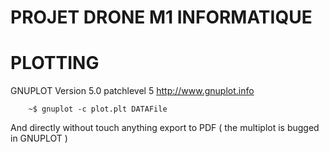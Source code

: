 # PROJET DRONE M1 INFORMATIQUE


# PLOTTING

GNUPLOT 
Version 5.0 patchlevel 5
http://www.gnuplot.info


```
	~$ gnuplot -c plot.plt DATAFile
```

And directly without touch anything export to PDF ( the multiplot is bugged in GNUPLOT )